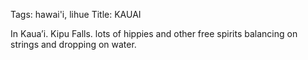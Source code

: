 Tags: hawai'i, lihue
Title: KAUAI
  
In Kaua’i. Kipu Falls. lots of hippies and other free spirits balancing on strings and dropping on water.  
